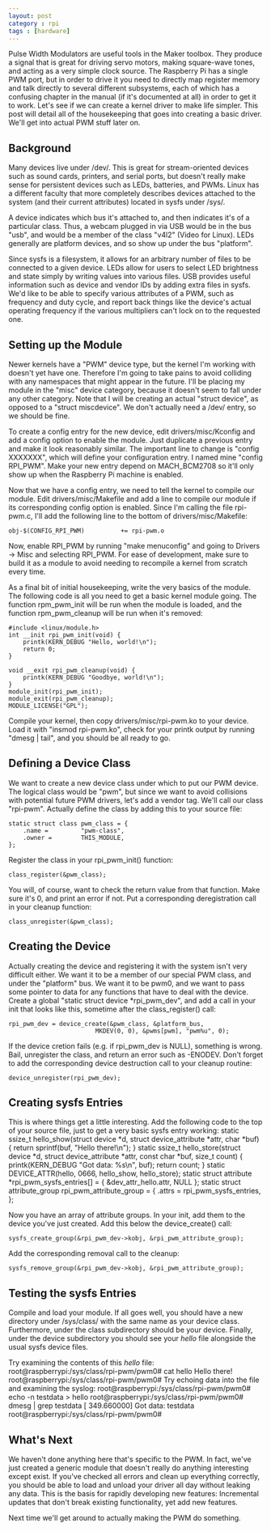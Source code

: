 ```yaml
---
layout: post
category : rpi
tags : [hardware]
---
```


Pulse Width Modulators are useful tools in the Maker toolbox.  They produce
a signal that is great for driving servo motors, making square-wave tones,
and acting as a very simple clock source.  The Raspberry Pi has a single
PWM port, but in order to drive it you need to directly map register memory
and talk directly to several different subsystems, each of which has a
confusing chapter in the manual (if it's documented at all) in order to get
it to work.  Let's see if we can create a kernel driver to make life
simpler.  This post will detail all of the housekeeping that goes into
creating a basic driver.  We'll get into actual PWM stuff later on.

Background
----------
Many devices live under /dev/.  This is great for stream-oriented devices
such as sound cards, printers, and serial ports, but doesn't really make
sense for persistent devices such as LEDs, batteries, and PWMs.  Linux has
a different faculty that more completely describes devices attached to the
system (and their current attributes) located in sysfs under /sys/.

A device indicates which bus it's attached to, and then indicates
it's of a particular class.  Thus, a webcam plugged in via USB would be in
the bus "usb", and would be a member of the class "v4l2" (Video for Linux).
LEDs generally are platform devices, and so show up under the bus
"platform".

Since sysfs is a filesystem, it allows for an arbitrary number of files to
be connected to a given device.  LEDs allow for users to select LED
brightness and state simply by writing values into various files.  USB
provides useful information such as device and vendor IDs by adding extra
files in sysfs.  We'd like to be able to specify various attributes of a
PWM, such as frequency and duty cycle, and report back things like the
device's actual operating frequency if the various multipliers can't lock
on to the requested one.

Setting up the Module
---------------------
Newer kernels have a "PWM" device type, but the kernel I'm working with
doesn't yet have one.  Therefore I'm going to take pains to avoid colliding
with any namespaces that might appear in the future.  I'll be placing my
module in the "misc" device category, because it doesn't seem to fall under
any other category.  Note that I will be creating an actual "struct
device", as opposed to a "struct miscdevice".  We don't actually need a
/dev/ entry, so we should be fine.

To create a config entry for the new device, edit drivers/misc/Kconfig and
add a config option to enable the module.  Just duplicate a previous entry
and make it look reasonably similar.  The important line to change is
"config XXXXXXX", which will define your configuration entry.  I named mine
"config RPI_PWM".  Make your new entry depend on MACH_BCM2708 so it'll only
show up when the Raspberry Pi machine is enabled.

Now that we have a config entry, we need to tell the kernel to compile our
module.  Edit drivers/misc/Makefile and add a line to compile our module if
its corresponding config option is enabled.  Since I'm calling the file
rpi-pwm.c, I'll add the following line to the bottom of
drivers/misc/Makefile:

    obj-$(CONFIG_RPI_PWM)          += rpi-pwm.o

Now, enable RPI_PWM by running "make menuconfig" and going to Drivers ->
Misc and selecting RPI_PWM.  For ease of development, make sure to build it
as a module to avoid needing to recompile a kernel from scratch every time.

As a final bit of initial housekeeping, write the very basics of the
module.  The following code is all you need to get a basic kernel module
going.  The function rpm_pwm_init will be run when the module is loaded,
and the function rpm_pwm_cleanup will be run when it's removed:

    #include <linux/module.h>
    int __init rpi_pwm_init(void) {
        printk(KERN_DEBUG "Hello, world!\n");
        return 0;
    }

    void __exit rpi_pwm_cleanup(void) {
        printk(KERN_DEBUG "Goodbye, world!\n");
    }
    module_init(rpi_pwm_init);
    module_exit(rpi_pwm_cleanup);
    MODULE_LICENSE("GPL");

Compile your kernel, then copy drivers/misc/rpi-pwm.ko to your device.
Load it with "insmod rpi-pwm.ko", check for your printk output by running
"dmesg | tail", and you should be all ready to go.

Defining a Device Class
-----------------------
We want to create a new device class under which to put our PWM device.
The logical class would be "pwm", but since we want to avoid collisions
with potential future PWM drivers, let's add a vendor tag.  We'll call our
class "rpi-pwm".  Actually define the class by adding this to your source
file:

    static struct class pwm_class = {
        .name =         "pwm-class",
        .owner =        THIS_MODULE,
    };

Register the class in your rpi_pwm_init() function:

    class_register(&pwm_class);

You will, of course, want to check the return value from that function.
Make sure it's 0, and print an error if not.  Put a corresponding
deregistration call in your cleanup function:

    class_unregister(&pwm_class);

Creating the Device
-------------------
Actually creating the device and registering it with the system isn't very
difficult either.  We want it to be a member of our special PWM class, and
under the "platform" bus.  We want it to be pwm0, and we want to pass some
pointer to data for any functions that have to deal with the device.  Create
a global "static struct device *rpi_pwm_dev", and add a call in your init
that looks like this, sometime after the class_register() call:

    rpi_pwm_dev = device_create(&pwm_class, &platform_bus,
                            MKDEV(0, 0), &pwms[pwm], "pwm%u", 0);

If the device cretion fails (e.g. if rpi_pwm_dev is NULL), something is
wrong.  Bail, unregister the class, and return an error such as -ENODEV.
Don't forget to add the corresponding device destruction call to your
cleanup routine:

    device_unregister(rpi_pwm_dev);

Creating sysfs Entries
----------------------
This is where things get a little interesting.  Add the following code to
the top of your source file, just to get a very basic sysfs entry working:
    static ssize_t hello_show(struct device *d,
                    struct device_attribute *attr, char *buf) {
        return sprintf(buf, "Hello there!\n");
    }
    static ssize_t hello_store(struct device *d,
                 struct device_attribute *attr, const char *buf, size_t count) {
        printk(KERN_DEBUG "Got data: %s\n", buf);
        return count;
    }
    static DEVICE_ATTR(hello, 0666, hello_show, hello_store);
    static struct attribute *rpi_pwm_sysfs_entries[] = {
        &dev_attr_hello.attr,
        NULL
    };
    static struct attribute_group rpi_pwm_attribute_group = {
        .attrs = rpi_pwm_sysfs_entries,
    };

Now you have an array of attribute groups.  In your init, add them to the
device you've just created.  Add this below the device_create() call:

    sysfs_create_group(&rpi_pwm_dev->kobj, &rpi_pwm_attribute_group);

Add the corresponding removal call to the cleanup:

    sysfs_remove_group(&rpi_pwm_dev->kobj, &rpi_pwm_attribute_group);

Testing the sysfs Entries
-------------------------
Compile and load your module.  If all goes well, you should have a new
directory under /sys/class/ with the same name as your device class.
Furthermore, under the class subdirectory should be your device.  Finally,
under the device subdirectory you should see your *hello* file alongside
the usual sysfs device files.

Try examining the contents of this *hello* file:
    root@raspberrypi:/sys/class/rpi-pwm/pwm0# cat hello
    Hello there!
    root@raspberrypi:/sys/class/rpi-pwm/pwm0#
Try echoing data into the file and examining the syslog:
    root@raspberrypi:/sys/class/rpi-pwm/pwm0# echo -n testdata > hello
    root@raspberrypi:/sys/class/rpi-pwm/pwm0# dmesg | grep testdata
    [  349.660000] Got data: testdata
    root@raspberrypi:/sys/class/rpi-pwm/pwm0#

What's Next
-----------
We haven't done anything here that's specific to the PWM.  In fact, we've
just created a generic module that doesn't really do anything interesting
except exist.  If you've checked all errors and clean up everything
correctly, you should be able to load and unload your driver all day
without leaking any data.  This is the basis for rapidly developing new
features: Incremental updates that don't break existing functionality, yet
add new features.

Next time we'll get around to actually making the PWM do something.
